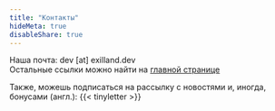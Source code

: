 ```yaml
---
title: "Контакты"
hideMeta: true
disableShare: true
---
```

Наша почта: dev \[at\] exilland.dev  
Остальные ссылки можно найти на [главной странице](/ru/)

Также, можешь подписаться на рассылку с новостями и, иногда, бонусами (англ.):
{{< tinyletter >}}